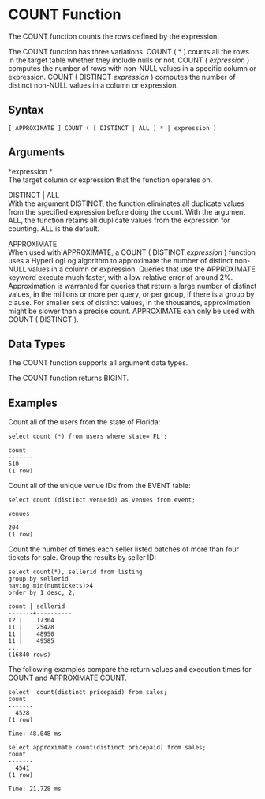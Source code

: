 # COUNT Function<a name="r_COUNT"></a>

 The COUNT function counts the rows defined by the expression\.

The COUNT function has three variations\. COUNT \( \* \) counts all the rows in the target table whether they include nulls or not\. COUNT \( *expression* \) computes the number of rows with non\-NULL values in a specific column or expression\. COUNT \( DISTINCT *expression* \) computes the number of distinct non\-NULL values in a column or expression\.

## Syntax<a name="r_COUNT-synopsis"></a>

```
[ APPROXIMATE ] COUNT ( [ DISTINCT | ALL ] * | expression )
```

## Arguments<a name="r_COUNT-arguments"></a>

 *expression *   
The target column or expression that the function operates on\.

DISTINCT \| ALL  
With the argument DISTINCT, the function eliminates all duplicate values from the specified expression before doing the count\. With the argument ALL, the function retains all duplicate values from the expression for counting\. ALL is the default\.

APPROXIMATE  
When used with APPROXIMATE, a COUNT \( DISTINCT *expression* \) function uses a HyperLogLog algorithm to approximate the number of distinct non\-NULL values in a column or expression\. Queries that use the APPROXIMATE keyword execute much faster, with a low relative error of around 2%\. Approximation is warranted for queries that return a large number of distinct values, in the millions or more per query, or per group, if there is a group by clause\. For smaller sets of distinct values, in the thousands, approximation might be slower than a precise count\. APPROXIMATE can only be used with COUNT \( DISTINCT \)\.

## Data Types<a name="c_Supported_data_types_count"></a>

The COUNT function supports all argument data types\.

The COUNT function returns BIGINT\.

## Examples<a name="r_COUNT-examples"></a>

Count all of the users from the state of Florida:

```
select count (*) from users where state='FL';

count
-------
510
(1 row)
```

Count all of the unique venue IDs from the EVENT table:

```
select count (distinct venueid) as venues from event;

venues
--------
204
(1 row)
```

Count the number of times each seller listed batches of more than four tickets for sale\. Group the results by seller ID:

```
select count(*), sellerid from listing 
group by sellerid
having min(numtickets)>4
order by 1 desc, 2;

count | sellerid
-------+----------
12 |    17304
11 |    25428
11 |    48950
11 |    49585
...
(16840 rows)
```

The following examples compare the return values and execution times for COUNT and APPROXIMATE COUNT\. 

```
select  count(distinct pricepaid) from sales;
count
-------
  4528
(1 row)

Time: 48.048 ms

select approximate count(distinct pricepaid) from sales;
count
-------
  4541
(1 row)

Time: 21.728 ms
```